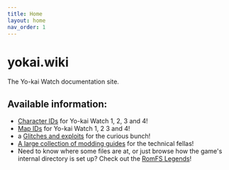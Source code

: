 ```yaml
---
title: Home
layout: home
nav_order: 1
---
```


# yokai.wiki

The Yo-kai Watch documentation site. 

## Available information:
* [Character IDs](/modding-resources/character-ids.html) for Yo-kai Watch 1, 2, 3 and 4!
* [Map IDs](/modding-resources/map-ids.html) for Yo-kai Watch 1, 2 3 and 4!
* a [Glitches and exploits](glitches-and-exploits) for the curious bunch!
* [A large collection of modding guides](/modding-guides.html) for the technical fellas!
* Need to know where some files are at, or just browse how the game's internal directory is set up? Check out the [RomFS Legends](/romfs-legend.html)!
